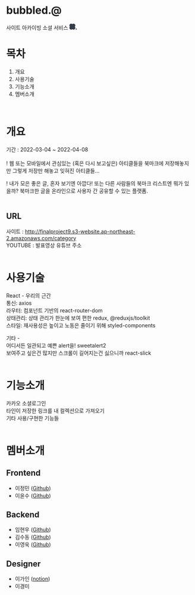 # bubbled.@
사이트 아카이빙 소셜 서비스 <img src="./public/images/bubbled.png" width="20px" />
<br />

# 목차
1. 개요
2. 사용기술
3. 기능소개
4. 멤버소개
<br />

# 개요
기간 : 2022-03-04 ~ 2022-04-08 <br />
<br />
! 웹 또는 모바일에서 관심있는 (혹은 다시 보고싶은) 아티클들을 북마크에 저장해놓지만
그렇게 저장만 해놓고 잊혀진 아티클들...

! 내가 모은 좋은 글, 혼자 보기엔 아깝다!
또는 다른 사람들의 북마크 리스트엔 뭐가 있을까?
북마크한 글을 온라인으로 사용자 간 공유할 수 있는 플랫폼.
<br />
<br />

## URL
사이트 : http://finalproject9.s3-website.ap-northeast-2.amazonaws.com/category
<br />
YOUTUBE : 발표영상 유튜브 주소
<br />
<br />

# 사용기술
React - 우리의 근간 <br />
통신: axios <br />
라우터: 컴포넌트 기반의 react-router-dom <br />
상태관리: 상태 관리가 한눈에 보여 편한 redux, @reduxjs/toolkit <br />
스타일: 재사용성은 높이고 노동은 줄이기 위해 styled-components <br />

기타 - <br/>
어디서든 일관되고 예쁜 alert을! sweetalert2 <br />
보여주고 싶은건 많지만 스크롤이 길어지는건 싫으니까 react-slick <br />
<br />


# 기능소개
카카오 소셜로그인 <br />
타인이 저장한 링크를 내 컬렉션으로 가져오기 <br />
기타 사용/구현한 기능들
<br/>
<br/>

# 멤버소개
## Frontend
- 이정민 ([Github](https://github.com/jeongmin-dev))
- 이윤수 ([Github](https://github.com/yonslee))

## Backend
- 임현우 ([Github](https://github.com/hyunwoome))
- 김수동 ([Github](https://github.com/Sudongk))
- 이영욱 ([Github](https://github.com/wowba))

## Designer
- 이가인 ([notion](http://bit.ly/leegain))
- 이경미


